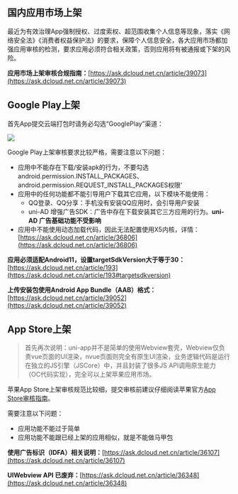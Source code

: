 ## 国内应用市场上架
最近为有效治理App强制授权、过度索权、超范围收集个人信息等现象，落实《网络安全法》《消费者权益保护法》的要求，保障个人信息安全，各大应用市场都加强应用审核的检测，要求应用必须符合相关政策，否则应用将有被通报或下架的风险。

**应用市场上架审核合规指南：**[https://ask.dcloud.net.cn/article/39073](https://ask.dcloud.net.cn/article/39073)



## Google Play上架

首先App提交云端打包时请务必勾选“GooglePlay”渠道：

![](https://dcloud-img.oss-cn-hangzhou.aliyuncs.com/uni-app/doc/channel-google.png)

Google Play上架审核要求比较严格，需要注意以下问题：
- 应用中不能存在下载/安装apk的行为，不要勾选android.permission.INSTALL_PACKAGES、android.permission.REQUEST_INSTALL_PACKAGES权限‘
- 应用中的任何功能都不能引导用户下载其它应用，以下模块不能使用：
  + QQ登录、QQ分享：手机没有安装QQ应用时，会引导用户安装
  + uni-AD 增强广告SDK：广告中存在下载安装其它三方应用的行为。**uni-AD 广告基础功能不受影响**
- 应用中不能使用动态加载代码，因此无法配置使用X5内核，详情：[https://ask.dcloud.net.cn/article/36806](https://ask.dcloud.net.cn/article/36806)

**应用必须适配Android11，设置targetSdkVersion大于等于30：**[https://ask.dcloud.net.cn/article/193](https://ask.dcloud.net.cn/article/193#targetsdkversion)

**上传安装包使用Android App Bundle（AAB）格式：**[https://ask.dcloud.net.cn/article/39052](https://ask.dcloud.net.cn/article/39052)



## App Store上架

>首先再次说明：uni-app并不是简单的使用Webview套壳，Webview仅负责vue页面的UI渲染，nvue页面则完全有原生UI渲染，业务逻辑代码是运行在独立的JS引擎（JSCore）中，并且封装了很多JS API调用原生能力（OC代码实现），完全可以上架苹果应用市场。

苹果App Store上架审核规范比较细，提交审核前建议仔细阅读苹果官方[App Store审核指南](https://developer.apple.com/cn/app-store/review/guidelines/)。

需要注意以下问题：
- 应用功能不能过于简单
- 应用功能不能跟已经上架的应用相似，就是不能做马甲包

**使用广告标识（IDFA）相关说明：**[https://ask.dcloud.net.cn/article/36107](https://ask.dcloud.net.cn/article/36107)

**UIWebview API 已废弃：**[https://ask.dcloud.net.cn/article/36348](https://ask.dcloud.net.cn/article/36348)

